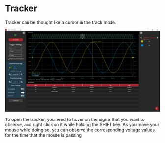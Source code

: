 # Tracker

Tracker can be thought like a cursor in the track mode.

![](../../../../../.gitbook/assets/image%20%2886%29.png)

To open the tracker, you need to hover on the signal that you want to observe, and right click on it while holding the SHIFT key. As you move your mouse while doing so, you can observe the corresponding voltage values for the time that the mouse is passing. 


